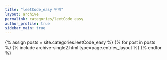 ```yaml
---
title: "leetCode_easy 단계"
layout: archive
permalink: categories/leetCode_easy
author_profile: true
sidebar_main: true
---
```


{% assign posts = site.categories.leetCode_easy %}
{% for post in posts %} {% include archive-single2.html type=page.entries_layout %} {% endfor %}
